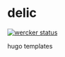 # delic

[![wercker status](https://app.wercker.com/status/0b5afb6ddd4fec0854910835b9280c18/s/master "wercker status")](https://app.wercker.com/project/bykey/0b5afb6ddd4fec0854910835b9280c18)

hugo templates
